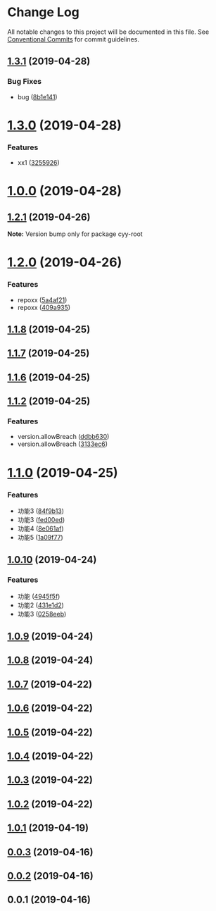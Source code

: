 # Change Log

All notable changes to this project will be documented in this file.
See [Conventional Commits](https://conventionalcommits.org) for commit guidelines.

## [1.3.1](https://github.com/cyyjs/lerna-test/compare/v1.3.0...v1.3.1) (2019-04-28)


### Bug Fixes

* bug ([8b1e141](https://github.com/cyyjs/lerna-test/commit/8b1e141))





# [1.3.0](https://github.com/cyyjs/lerna-test/compare/v1.2.4...v1.3.0) (2019-04-28)


### Features

* xx1 ([3255926](https://github.com/cyyjs/lerna-test/commit/3255926))





# [1.0.0](https://github.com/cyyjs/lerna-test/compare/v1.2.0...v1.0.0) (2019-04-28)



## [1.2.1](https://github.com/cyyjs/lerna-test/compare/v1.2.0...v1.2.1) (2019-04-26)

**Note:** Version bump only for package cyy-root





# [1.2.0](https://github.com/cyyjs/lerna-test/compare/v1.1.8...v1.2.0) (2019-04-26)


### Features

* repoxx ([5a4af21](https://github.com/cyyjs/lerna-test/commit/5a4af21))
* repoxx ([409a935](https://github.com/cyyjs/lerna-test/commit/409a935))



## [1.1.8](https://github.com/cyyjs/lerna-test/compare/v1.1.7...v1.1.8) (2019-04-25)



## [1.1.7](https://github.com/cyyjs/lerna-test/compare/v1.1.6...v1.1.7) (2019-04-25)



## [1.1.6](https://github.com/cyyjs/lerna-test/compare/v1.1.2...v1.1.6) (2019-04-25)



## [1.1.2](https://github.com/cyyjs/lerna-test/compare/v1.1.1...v1.1.2) (2019-04-25)


### Features

* version.allowBreach ([ddbb630](https://github.com/cyyjs/lerna-test/commit/ddbb630))
* version.allowBreach ([3133ec6](https://github.com/cyyjs/lerna-test/commit/3133ec6))



# [1.1.0](https://github.com/cyyjs/lerna-test/compare/v1.0.10...v1.1.0) (2019-04-25)


### Features

* 功能3 ([84f9b13](https://github.com/cyyjs/lerna-test/commit/84f9b13))
* 功能3 ([fed00ed](https://github.com/cyyjs/lerna-test/commit/fed00ed))
* 功能4 ([8e061af](https://github.com/cyyjs/lerna-test/commit/8e061af))
* 功能5 ([1a09f77](https://github.com/cyyjs/lerna-test/commit/1a09f77))



## [1.0.10](https://github.com/cyyjs/lerna-test/compare/v1.0.9...v1.0.10) (2019-04-24)


### Features

* 功能 ([4945f5f](https://github.com/cyyjs/lerna-test/commit/4945f5f))
* 功能2 ([431e1d2](https://github.com/cyyjs/lerna-test/commit/431e1d2))
* 功能3 ([0258eeb](https://github.com/cyyjs/lerna-test/commit/0258eeb))



## [1.0.9](https://github.com/cyyjs/lerna-test/compare/v1.0.8...v1.0.9) (2019-04-24)



## [1.0.8](https://github.com/cyyjs/lerna-test/compare/v1.0.7...v1.0.8) (2019-04-24)



## [1.0.7](https://github.com/cyyjs/lerna-test/compare/v1.0.6...v1.0.7) (2019-04-22)



## [1.0.6](https://github.com/cyyjs/lerna-test/compare/v1.0.5...v1.0.6) (2019-04-22)



## [1.0.5](https://github.com/cyyjs/lerna-test/compare/v1.0.4...v1.0.5) (2019-04-22)



## [1.0.4](https://github.com/cyyjs/lerna-test/compare/v1.0.3...v1.0.4) (2019-04-22)



## [1.0.3](https://github.com/cyyjs/lerna-test/compare/v1.0.2...v1.0.3) (2019-04-22)



## [1.0.2](https://github.com/cyyjs/lerna-test/compare/v1.0.1...v1.0.2) (2019-04-22)



## [1.0.1](https://github.com/cyyjs/lerna-test/compare/v0.0.3...v1.0.1) (2019-04-19)



## [0.0.3](https://github.com/cyyjs/lerna-test/compare/v0.0.2...v0.0.3) (2019-04-16)



## [0.0.2](https://github.com/cyyjs/lerna-test/compare/v0.0.1...v0.0.2) (2019-04-16)



## 0.0.1 (2019-04-16)
